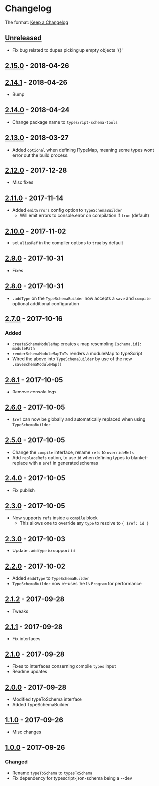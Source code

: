 # Changelog

The format: [Keep a Changelog](http://keepachangelog.com/en/1.0.0/)

## [Unreleased]

- Fix bug related to dupes picking up empty objects '{}'

## [2.15.0][] - 2018-04-26

## [2.14.1][] - 2018-04-26

- Bump

## [2.14.0][] - 2018-04-24

- Change package name to `typescript-schema-tools`

## [2.13.0][] - 2018-03-27

- Added `optional` when defining ITypeMap, meaning some types wont error out the build process.

## [2.12.0][] - 2017-12-28

- Misc fixes

## [2.11.0][] - 2017-11-14

- Added `emitErrors` config option to `TypeSchemaBuilder`
  - Will emit errors to console.error on compilation if `true` (default)

## [2.10.0][] - 2017-11-02

- set `aliasRef` in the compiler options to `true` by default

## [2.9.0][] - 2017-10-31

- Fixes

## [2.8.0][] - 2017-10-31

- `.addType` on the `TypeSchemaBuilder` now accepts a `save` and `compile` optional additional configuration

## [2.7.0][] - 2017-10-16

### Added

- `createSchemaModuleMap` creates a map resembling `[schema.id]: modulePath`
- `renderSchemaModuleMapToTs` renders a moduleMap to typeScript
- Wired the above into `TypeSchemaBuilder` by use of the new `.saveSchemaModuleMap()`

## [2.6.1][] - 2017-10-05

- Remove console logs

## [2.6.0][] - 2017-10-05

- `$ref` can now be globally and automatically replaced when using `TypeSchemaBuilder`

## [2.5.0][] - 2017-10-05

- Change the `compile` interface, rename `refs` to `overrideRefs`
- Add `replaceRefs` option, to use `id` when defining types to blanket-replace with a `$ref` in generated schemas

## [2.4.0][] - 2017-10-05

- Fix publish

## [2.3.0][] - 2017-10-05

- Now supports `refs` inside a `compile` block
  - This allows one to override any `type` to resolve to `{ $ref: id }`

## [2.3.0][] - 2017-10-03

- Update `.addType` to support `id`

## [2.2.0][] - 2017-10-02

- Added `#addType` to `TypeSchemaBuilder`
- `TypeSchemaBuilder` now re-uses the ts `Program` for performance

## [2.1.2][] - 2017-09-28

- Tweaks

## [2.1.1][] - 2017-09-28

- Fix interfaces

## [2.1.0][] - 2017-09-28

- Fixes to interfaces conserning compile `types` input
- Readme updates

## [2.0.0][] - 2017-09-28

- Modified typeToSchema interface
- Added TypeSchemaBuilder

## [1.1.0][] - 2017-09-26

- Misc changes

## [1.0.0][] - 2017-09-26

### Changed

- Rename `typeToSchema` to `typesToSchema`
- Fix dependency for typescript-json-schema being a --dev


[Unreleased]: https://src.temando.io/sam.johnson/schema-tools/compare/v2.15.0...HEAD
[2.15.0]: https://src.temando.io/sam.johnson/schema-tools/compare/v2.14.1...v2.15.0
[2.14.1]: https://src.temando.io/sam.johnson/schema-tools/compare/v2.14.0...v2.14.1
[2.14.0]: https://src.temando.io/sam.johnson/schema-tools/compare/v2.13.0...v2.14.0
[2.13.0]: https://src.temando.io/sam.johnson/schema-tools/compare/v2.12.0...v2.13.0
[2.12.0]: https://src.temando.io/sam.johnson/schema-tools/compare/v2.11.0...v2.12.0
[2.11.0]: https://src.temando.io/sam.johnson/schema-tools/compare/v2.10.0...v2.11.0
[2.10.0]: https://src.temando.io/sam.johnson/schema-tools/compare/v2.9.0...v2.10.0
[2.9.0]: https://src.temando.io/sam.johnson/schema-tools/compare/v2.8.0...v2.9.0
[2.8.0]: https://src.temando.io/sam.johnson/schema-tools/compare/v2.7.0...v2.8.0
[2.7.0]: https://src.temando.io/sam.johnson/schema-tools/compare/v2.6.1...v2.7.0
[2.6.1]: https://src.temando.io/sam.johnson/schema-tools/compare/v2.6.0...v2.6.1
[2.6.0]: https://src.temando.io/sam.johnson/schema-tools/compare/v2.5.0...v2.6.0
[2.5.0]: https://src.temando.io/sam.johnson/schema-tools/compare/v2.4.0...v2.5.0
[2.4.0]: https://src.temando.io/sam.johnson/schema-tools/compare/v2.3.0...v2.4.0
[2.3.0]: https://src.temando.io/sam.johnson/schema-tools/compare/v2.3.0...v2.3.0
[2.3.0]: https://src.temando.io/sam.johnson/schema-tools/compare/v2.2.0...v2.3.0
[2.2.0]: https://src.temando.io/sam.johnson/schema-tools/compare/v2.1.2...v2.2.0
[2.1.2]: https://src.temando.io/sam.johnson/schema-tools/compare/v2.1.2...v2.1.2
[2.1.2]: https://src.temando.io/sam.johnson/schema-tools/compare/v2.1.1...v2.1.2
[2.1.1]: https://src.temando.io/sam.johnson/schema-tools/compare/v2.1.0...v2.1.1
[2.1.0]: https://src.temando.io/sam.johnson/schema-tools/compare/v2.0.0...v2.1.0
[2.0.0]: https://src.temando.io/sam.johnson/schema-tools/compare/v1.1.0...v2.0.0
[1.1.0]: https://src.temando.io/sam.johnson/schema-tools/compare/v1.0.0...v1.1.0
[1.0.0]: https://src.temando.io/sam.johnson/schema-tools/tree/v1.0.0
